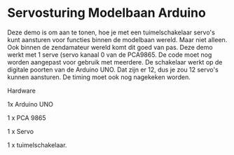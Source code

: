 # Servosturing Modelbaan Arduino
 
Deze demo is om aan te tonen, hoe je met een tuimelschakelaar servo's kunt aansturen voor functies binnen de modelbaan wereld. Maar niet alleen. Ook binnen de zendamateur wereld komt dit goed van pas.
Deze demo werkt met 1 serve (servo kanaal 0 van de PCA9865. 
De code moet nog worden aangepast voor gebruik met meerdere. De schakelaar werkt op de digitale poorten van de Arduino UNO. Dat zijn er 12, dus je zou 12 servo's kunnen aansturen.
De timing moet ook nog nagekeken worden.

Hardware

1x Arduino UNO

1 x PCA 9865

1 x Servo

1 x tuimelschakelaar.

